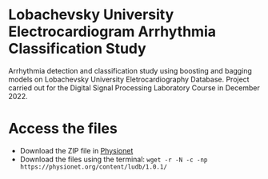 # Lobachevsky University Electrocardiogram Arrhythmia Classification Study
Arrhythmia detection and classification study using boosting and bagging models on Lobachevsky University Eletrocardiography Database. Project carried out for the Digital Signal Processing Laboratory Course in December 2022.

# Access the files
- Download the ZIP file in [Physionet](https://physionet.org/content/ludb/1.0.1/)
- Download the files using the terminal: ```wget -r -N -c -np https://physionet.org/content/ludb/1.0.1/```
